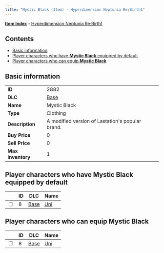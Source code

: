 ```yaml
---
title: "Mystic Black (Item) - Hyperdimension Neptunia Re;Birth1"
---
```


[**Item Index**](/neptunia/rb1/item/index.html) - [Hyperdimension Neptunia Re;Birth1](/neptunia/rb1)

## Contents

- [Basic information](#basic-information)
- [Player characters who have **Mystic Black** equipped by default](#player-characters-who-have-mystic-black-equipped-by-default)
- [Player characters who can equip **Mystic Black**](#player-characters-who-can-equip-mystic-black)

## Basic information

|   |   |
| -- | -- |
| **ID** | 2882 |
| **DLC** | [Base](/neptunia/rb1/dlc/1-base.html) |
| **Name** | Mystic Black |
| **Type** | Clothing |
| **Description** | A modified version of Lastation's popular brand. |
| **Buy Price** | 0 |
| **Sell Price** | 0 |
| **Max inventory** | 1 |

## Player characters who have **Mystic Black** equipped by default

|    | ID | DLC | Name |
| -- | -- | --- | ---- |
| <input type="checkbox" id="rb1-player-1-8" class="trackbox" /> | 8 | [Base](/neptunia/rb1/dlc/1-base.html) | [Uni](/neptunia/rb1/player/1-8-uni.html) |

## Player characters who can equip **Mystic Black**

|    | ID | DLC | Name |
| -- | -- | --- | ---- |
| <input type="checkbox" id="rb1-player-1-8" class="trackbox" /> | 8 | [Base](/neptunia/rb1/dlc/1-base.html) | [Uni](/neptunia/rb1/player/1-8-uni.html) |
